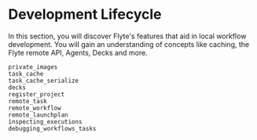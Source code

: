 # Development Lifecycle

In this section, you will discover Flyte's features that aid in local workflow development.
You will gain an understanding of concepts like caching, the Flyte remote API, Agents, Decks and more.

```{auto-examples-toc}
private_images
task_cache
task_cache_serialize
decks
register_project
remote_task
remote_workflow
remote_launchplan
inspecting_executions
debugging_workflows_tasks
```
